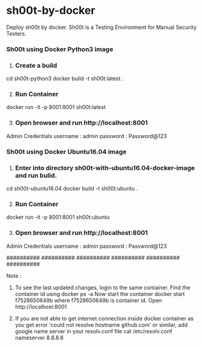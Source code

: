 # sh00t-by-docker
Deploy sh00t by docker. Sh00t is a Testing Environment for Manual Security Testers.

### Sh00t using Docker Python3 image ###

1. ### Create a build
cd sh00t-python3
docker build -t sh00t:latest .

2. ### Run Container
docker run -it -p 8001:8001 sh00t:latest

3. ### Open browser and run http://localhost:8001
Admin Credentials
username	:	admin
password	:	Password@123

### Sh00t using Docker Ubuntu16.04 image ###

1. ### Enter into directory sh00t-with-ubuntu16.04-docker-image and run bulid.
cd sh00t-ubuntu16.04
docker build -t sh00t:ubuntu .

2. ### Run Container
docker run -it -p 8001:8001 sh00t:ubuntu

3. ### Open browser and run http://localhost:8001
Admin Credentials
username	:	admin
password	:	Password@123

##########   ##########   ##########   ##########   ##########   ##########   

Note :
1. To see the last updated changes, login to the same container. Find the container id using
docker ps -a
Now start the container
docker start f7528650649b
where f7528650649b is container id.
Open http://localhost:8001

2. If you are not able to get internet connection inside docker container as you get error 'could not resolve hostname github.com' or similar, add google name server in your resolv.conf file
cat /etc/resolv.conf
nameserver 8.8.8.8

